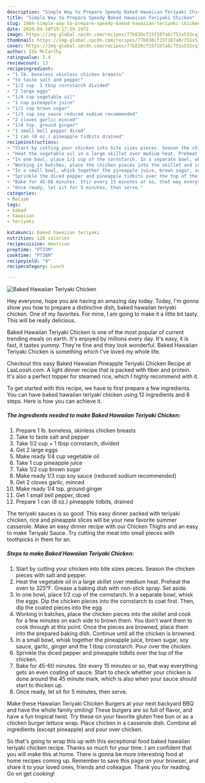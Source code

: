 ```yaml
---
description: "Simple Way to Prepare Speedy Baked Hawaiian Teriyaki Chicken"
title: "Simple Way to Prepare Speedy Baked Hawaiian Teriyaki Chicken"
slug: 1984-simple-way-to-prepare-speedy-baked-hawaiian-teriyaki-chicken
date: 2020-04-28T19:17:59.197Z
image: https://img-global.cpcdn.com/recipes/77b830cf15f107a0/751x532cq70/baked-hawaiian-teriyaki-chicken-recipe-main-photo.jpg
thumbnail: https://img-global.cpcdn.com/recipes/77b830cf15f107a0/751x532cq70/baked-hawaiian-teriyaki-chicken-recipe-main-photo.jpg
cover: https://img-global.cpcdn.com/recipes/77b830cf15f107a0/751x532cq70/baked-hawaiian-teriyaki-chicken-recipe-main-photo.jpg
author: Ida McCarthy
ratingvalue: 3.4
reviewcount: 13
recipeingredient:
- "1 lb. boneless skinless chicken breasts"
- "to taste salt and pepper"
- "1/2 cup  1 tbsp cornstarch divided"
- "2 large eggs"
- "1/4 cup vegetable oil"
- "1 cup pineapple juice"
- "1/2 cup brown sugar"
- "1/3 cup soy sauce reduced sodium recommended"
- "2 cloves garlic minced"
- "1/4 tsp. ground ginger"
- "1 small bell pepper diced"
- "1 can (8 oz.) pineapple tidbits drained"
recipeinstructions:
- "Start by cutting your chicken into bite sizes pieces. Season the chicken pieces with salt and pepper."
- "Heat the vegetable oil in a large skillet over medium heat. Preheat the oven to 325°F. Grease a baking dish with non-stick spray. Set aside."
- "In one bowl, place 1/2 cup of the cornstarch. In a separate bowl, whisk the eggs. Dip the chicken pieces into the cornstarch to coat first. Then, dip the coated pieces into the egg."
- "Working in batches, place the chicken pieces into the skillet and cook for a few minutes on each side to brown them. You don&#39;t want them to cook through at this point. Once the pieces are browned, place them into the prepared baking dish. Continue until all the chicken is browned."
- "In a small bowl, whisk together the pineapple juice, brown sugar, soy sauce, garlic, ginger and the 1 tbsp cornstarch. Pour over the chicken."
- "Sprinkle the diced pepper and pineapple tidbits over the top of the chicken."
- "Bake for 45-60 minutes. Stir every 15 minutes or so, that way everything gets an even coating of sauce. Start to check whether your chicken is done around the 45 minute mark, which is also when your sauce should start to thicken up."
- "Once ready, let sit for 5 minutes, then serve."
categories:
- Recipe
tags:
- baked
- hawaiian
- teriyaki

katakunci: baked hawaiian teriyaki 
nutrition: 128 calories
recipecuisine: American
preptime: "PT33M"
cooktime: "PT38M"
recipeyield: "4"
recipecategory: Lunch

---
```



![Baked Hawaiian Teriyaki Chicken](https://img-global.cpcdn.com/recipes/77b830cf15f107a0/751x532cq70/baked-hawaiian-teriyaki-chicken-recipe-main-photo.jpg)

Hey everyone, hope you are having an amazing day today. Today, I'm gonna show you how to prepare a distinctive dish, baked hawaiian teriyaki chicken. One of my favorites. For mine, I am going to make it a little bit tasty. This will be really delicious.

Baked Hawaiian Teriyaki Chicken is one of the most popular of current trending meals on earth. It's enjoyed by millions every day. It's easy, it is fast, it tastes yummy. They're fine and they look wonderful. Baked Hawaiian Teriyaki Chicken is something which I've loved my whole life.

Checkout this easy Baked Hawaiian Pineapple Teriyaki Chicken Recipe at LaaLoosh.com. A light dinner recipe that is packed with fiber and protein. It&#39;s also a perfect topper for steamed rice, which I highly recommend with it.


To get started with this recipe, we have to first prepare a few ingredients. You can have baked hawaiian teriyaki chicken using 12 ingredients and 8 steps. Here is how you can achieve it.

<!--inarticleads1-->

##### The ingredients needed to make Baked Hawaiian Teriyaki Chicken:

1. Prepare 1 lb. boneless, skinless chicken breasts
1. Take to taste salt and pepper
1. Take 1/2 cup + 1 tbsp cornstarch, divided
1. Get 2 large eggs
1. Make ready 1/4 cup vegetable oil
1. Take 1 cup pineapple juice
1. Take 1/2 cup brown sugar
1. Make ready 1/3 cup soy sauce (reduced sodium recommended)
1. Get 2 cloves garlic, minced
1. Make ready 1/4 tsp. ground ginger
1. Get 1 small bell pepper, diced
1. Prepare 1 can (8 oz.) pineapple tidbits, drained


The teriyaki sauces is so good. This easy dinner packed with teriyaki chicken, rice and pineapple slices will be your new favorite summer casserole. Make an easy dinner recipe with our Chicken Thighs and an easy to make Teriyaki Sauce. Try cutting the meat into small pieces with toothpicks in them for an. 

<!--inarticleads2-->

##### Steps to make Baked Hawaiian Teriyaki Chicken:

1. Start by cutting your chicken into bite sizes pieces. Season the chicken pieces with salt and pepper.
1. Heat the vegetable oil in a large skillet over medium heat. Preheat the oven to 325°F. Grease a baking dish with non-stick spray. Set aside.
1. In one bowl, place 1/2 cup of the cornstarch. In a separate bowl, whisk the eggs. Dip the chicken pieces into the cornstarch to coat first. Then, dip the coated pieces into the egg.
1. Working in batches, place the chicken pieces into the skillet and cook for a few minutes on each side to brown them. You don&#39;t want them to cook through at this point. Once the pieces are browned, place them into the prepared baking dish. Continue until all the chicken is browned.
1. In a small bowl, whisk together the pineapple juice, brown sugar, soy sauce, garlic, ginger and the 1 tbsp cornstarch. Pour over the chicken.
1. Sprinkle the diced pepper and pineapple tidbits over the top of the chicken.
1. Bake for 45-60 minutes. Stir every 15 minutes or so, that way everything gets an even coating of sauce. Start to check whether your chicken is done around the 45 minute mark, which is also when your sauce should start to thicken up.
1. Once ready, let sit for 5 minutes, then serve.


Make these Hawaiian Teriyaki Chicken Burgers at your next backyard BBQ and have the whole family smiling! These burgers are so full of flavor, and have a fun tropical twist. Try these on your favorite gluten free bun or as a chicken burger lettuce wrap. Place chicken in a casserole dish. Combine all ingredients (except pineapple) and pour over chicken. 

So that's going to wrap this up with this exceptional food baked hawaiian teriyaki chicken recipe. Thanks so much for your time. I am confident that you will make this at home. There is gonna be more interesting food at home recipes coming up. Remember to save this page on your browser, and share it to your loved ones, friends and colleague. Thank you for reading. Go on get cooking!
